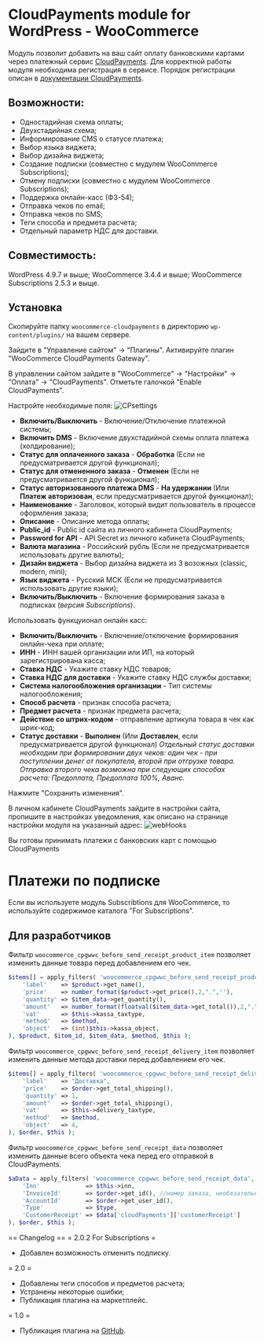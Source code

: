 # CloudPayments module for WordPress - WooCommerce

Модуль позволит добавить на ваш сайт оплату банковскими картами через платежный сервис [CloudPayments](https://cloudpayments.ru/Docs/Connect).
Для корректной работы модуля необходима регистрация в сервисе.
Порядок регистрации описан в [документации CloudPayments](https://cloudpayments.ru/Docs/Connect).

## Возможности:

* Одностадийная схема оплаты;
* Двухстадийная схема;
* Информирование СMS о статусе платежа;
* Выбор языка виджета;
* Выбор дизайна виджета;
* Создание подписки (совместно с мудулем WooCommerce Subscriptions);
* Отмену подписки (совместно с мудулем WooCommerce Subscriptions);
* Поддержка онлайн-касс (ФЗ-54);
* Отправка чеков по email;
* Отправка чеков по SMS;
* Теги способа и предмета расчета;
* Отдельный параметр НДС для доставки.

## Совместимость:

WordPress 4.9.7 и выше;
WooCommerce 3.4.4 и выше;
WooCommerce Subscriptions 2.5.3 и выще.

## Установка

Скопируйте папку `woocommerce-cloudpayments` в директорию `wp-content/plugins/` на вашем сервере.

Зайдите в "Управление сайтом" -> "Плагины". Активируйте плагин "WooCommerce CloudPayments Gateway".

В управлении сайтом зайдите в "WooCommerce" -> "Настройки" -> "Оплата" -> "CloudPayments". Отметьте галочкой  "Enable CloudPayments".

Настройте необходимые поля:
![CPsettings](pics/settings.png)

* **Включить/Выключить** - Включение/Отключение платежной системы;
* **Включить DMS** - Включение двухстадийной схемы оплата платежа (холдирование);
* **Статус для оплаченного заказа** - **Обработка** (Если не предусматривается другой функционал);
* **Статус для отмененного заказа** - **Отменен** (Если не предусматривается другой функционал);
* **Статус авторизованоого платежа DMS** - **На удержании** (Или **Платеж авторизован**, если предусматривается другой функционал);
* **Наименование** - Заголовок, который видит пользователь в процессе оформления заказа;
* **Описание** - Описание метода оплаты;
* **Public_id** - Public id сайта из личного кабинета CloudPayments;
* **Password for API** - API Secret из личного кабинета CloudPayments;
* **Валюта магазина** - Российский рубль (Если не предусматривается использовать другие валюты);
* **Дизайн виджета** - Выбор дизайна виджета из 3 возожных (classic, modern, mini);
* **Язык виджета** - Русский МСК (Если не предусматривается использовать другие языки);
* **Включить/Выключить** - Включение формирования заказа в подписках (_версия Subscriptions_).

Использовать функцуионал онлайн касс:
* **Включить/Выключить** - Включение/отключение формирования онлайн-чека при оплате;
* **ИНН** - ИНН вашей организации или ИП, на который зарегистрирована касса;
* **Ставка НДС** - Укажите ставку НДС товаров;
* **Ставка НДС для доставки** - Укажите ставку НДС службы доставки;
* **Система налогообложения организации** - Тип системы налогообложения;
* **Способ расчета** - признак способа расчета;
* **Предмет расчета** - признак предмета расчета;
* **Действие со штрих-кодом** - отправление артикула товара в чек как шрих-код;
* **Статус доставки** - **Выполнен** (Или **Доставлен**, если предусматривается другой функционал)
_Отдельный статус доставки необходим при формировании двух чеков: один чек - при поступлении денег от покупателя, второй при отгрузке товара. Отправка второго чека возможна при следующих способах расчета: Предоплата, Предоплата 100%, Аванс._


Нажмите "Сохранить изменения".

В личном кабинете CloudPayments зайдите в настройки сайта, пропишите в настройках уведомления, как описано на странице настройки модуля на указанный адрес:
![webHooks](pics/Webhook.png)

Вы готовы принимать платежи с банковских карт с помощью CloudPayments

# Платежи по подписке

Если вы используете модуль Subscribtions для WooCommerce, то используйте содержимое каталога "For Subscriptions".

## Для разработчиков

Фильтр `woocommerce_cpgwwc_before_send_receipt_product_item` позволяет изменить данные товара перед добавлением его чек.

```php
$items[] = apply_filters( 'woocommerce_cpgwwc_before_send_receipt_product_item', array(
	'label'    => $product->get_name(),
	'price'    => number_format($product->get_price(),2,".",''),
	'quantity' => $item_data->get_quantity(),
	'amount'   => number_format(floatval($item_data->get_total()),2,".",''),
	'vat'      => $this->kassa_taxtype,
	'method'   => $method,
	'object'   => (int)$this->kassa_object,
), $product, $item_id, $item_data, $method, $this );
```

Фильтр `woocommerce_cpgwwc_before_send_receipt_delivery_item` позволяет изменить данные метода доставки перед добавлением его чек.

```php
$items[] = apply_filters( 'woocommerce_cpgwwc_before_send_receipt_delivery_item', array(
	'label'    => "Доставка",
	'price'    => $order->get_total_shipping(),
	'quantity' => 1,
	'amount'   => $order->get_total_shipping(),
	'vat'      => $this->delivery_taxtype,
	'method'   => $method,
	'object'   => 4,
), $order, $this );
```

Фильтр `woocommerce_cpgwwc_before_send_receipt_data` позволяет изменить данные всего объекта чека перед его отправкой в CloudPayments.

```php
$aData = apply_filters( 'woocommerce_cpgwwc_before_send_receipt_data', array(
	'Inn'             => $this->inn,
	'InvoiceId'       => $order->get_id(), //номер заказа, необязательный
	'AccountId'       => $order->get_user_id(),
	'Type'            => $type,
	'CustomerReceipt' => $data['cloudPayments']['customerReceipt']
), $order, $this );
```


== Changelog ==
= 2.0.2 For Subscriptions =
* Добавлен возможность отменить подписку.

= 2.0 =
* Добавлены теги способов и предметов расчета;
* Устранены некоторые ошибки;
* Публикация плагина на маркетплейс.

= 1.0 =
* Публикация плагина на [GitHub](https://github.com/cloudpayments/CMS-WordPress-WooCommerce-CK).

